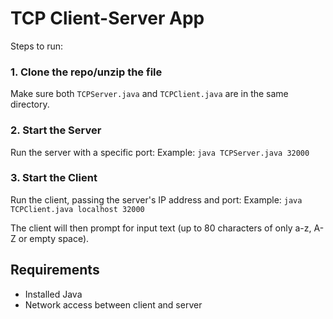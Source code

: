# TCP Client-Server App

Steps to run:

### 1. Clone the repo/unzip the file
Make sure both `TCPServer.java` and `TCPClient.java` are in the same directory. 


### 2. Start the Server
Run the server with a specific port:
Example: `java TCPServer.java 32000`


### 3. Start the Client
Run the client, passing the server's IP address and port:
Example: `java TCPClient.java localhost 32000`


The client will then prompt for input text (up to 80 characters of only a-z, A-Z or empty space).

## Requirements
- Installed Java
- Network access between client and server

